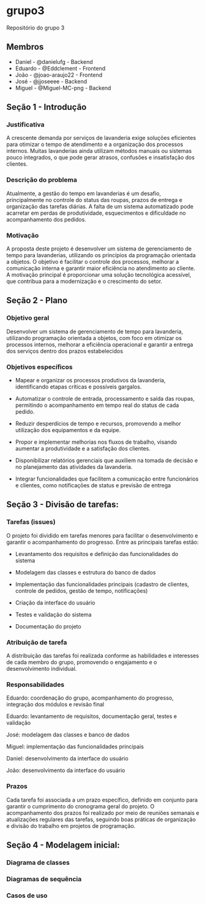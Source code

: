 # grupo3
Repositório do grupo 3

## Membros 
* Daniel - @danielufg - Backend
* Eduardo - @Eddclement - Frontend
* João - @joao-araujo22 - Frontend
* José - @jjoseeee - Backend
* Miguel - @Miguel-MC-png - Backend

## Seção 1 - Introdução

### Justificativa
A crescente demanda por serviços de lavanderia exige soluções eficientes para otimizar o tempo de atendimento e a organização dos processos internos. Muitas lavanderias ainda utilizam métodos manuais ou sistemas pouco integrados, o que pode gerar atrasos, confusões e insatisfação dos clientes.

### Descrição do problema
Atualmente, a gestão do tempo em lavanderias é um desafio, principalmente no controle do status das roupas, prazos de entrega e organização das tarefas diárias. A falta de um sistema automatizado pode acarretar em perdas de produtividade, esquecimentos e dificuldade no acompanhamento dos pedidos.

### Motivação
A proposta deste projeto é desenvolver um sistema de gerenciamento de tempo para lavanderias, utilizando os princípios da programação orientada a objetos. O objetivo é facilitar o controle dos processos, melhorar a comunicação interna e garantir maior eficiência no atendimento ao cliente. A motivação principal é proporcionar uma solução tecnológica acessível, que contribua para a modernização e o crescimento do setor.

## Seção 2 - Plano

### Objetivo geral 
Desenvolver um sistema de gerenciamento de tempo para lavanderia, utilizando programação orientada a objetos, com foco em otimizar os processos internos, melhorar a eficiência operacional e garantir a entrega dos serviços dentro dos prazos estabelecidos

### Objetivos específicos
* Mapear e organizar os processos produtivos da lavanderia, identificando etapas críticas e possíveis gargalos.

* Automatizar o controle de entrada, processamento e saída das roupas, permitindo o acompanhamento em tempo real do status de cada pedido.

* Reduzir desperdícios de tempo e recursos, promovendo a melhor utilização dos equipamentos e da equipe.

* Propor e implementar melhorias nos fluxos de trabalho, visando aumentar a produtividade e a satisfação dos clientes.

* Disponibilizar relatórios gerenciais que auxiliem na tomada de decisão e no planejamento das atividades da lavanderia.

* Integrar funcionalidades que facilitem a comunicação entre funcionários e clientes, como notificações de status e previsão de entrega

## Seção 3 - Divisão de tarefas:

### Tarefas (issues)
O projeto foi dividido em tarefas menores para facilitar o desenvolvimento e garantir o acompanhamento do progresso. Entre as principais tarefas estão:

* Levantamento dos requisitos e definição das funcionalidades do sistema

* Modelagem das classes e estrutura do banco de dados

* Implementação das funcionalidades principais (cadastro de clientes, controle de pedidos, gestão de tempo, notificações)

* Criação da interface do usuário

* Testes e validação do sistema

* Documentação do projeto

### Atribuição de tarefa
A distribuição das tarefas foi realizada conforme as habilidades e interesses de cada membro do grupo, promovendo o engajamento e o desenvolvimento individual.

### Responsabilidades 
Eduardo: coordenação do grupo, acompanhamento do progresso, integração dos módulos e revisão final

Eduardo: levantamento de requisitos, documentação geral, testes e validação

José: modelagem das classes e banco de dados

Miguel: implementação das funcionalidades principais

Daniel: desenvolvimento da interface do usuário

João: desenvolvimento da interface do usuário

### Prazos
Cada tarefa foi associada a um prazo específico, definido em conjunto para garantir o cumprimento do cronograma geral do projeto. O acompanhamento dos prazos foi realizado por meio de reuniões semanais e atualizações regulares das tarefas, seguindo boas práticas de organização e divisão do trabalho em projetos de programação.

## Seção 4 - Modelagem inicial: 

### Diagrama de classes 

### Diagramas de sequência

### Casos de uso
